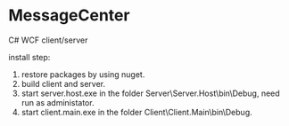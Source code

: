# MessageCenter
C# WCF client/server

install step:
1. restore packages by using nuget.
2. build client and server.
3. start server.host.exe in the folder Server\Server.Host\bin\Debug, need run as administator.
4. start client.main.exe in the folder Client\Client.Main\bin\Debug.

